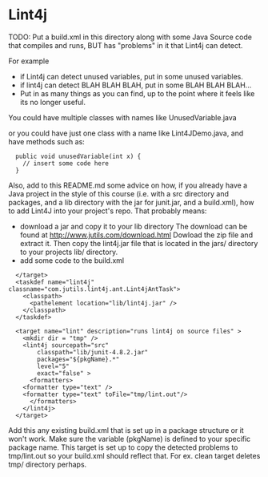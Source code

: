 # Lint4j

TODO: Put a build.xml in this directory along with some Java Source code that compiles and runs, BUT has "problems" in it
that Lint4j can detect.

For example

* if Lint4j can detect unused variables, put in some unused variables.
* if lint4j can detect BLAH BLAH BLAH, put in some BLAH BLAH BLAH...
* Put in as many things as you can find, up to the point where it feels like its no longer useful.

You could have multiple classes with names like UnusedVariable.java

or you could have just one class with a name like Lint4JDemo.java, and have methods such as:

```
  public void unusedVariable(int x) {
    // insert some code here
  }
```

Also, add to this README.md some advice on how, if you already have a Java project in the style of this course (i.e. with a src directory
and packages, and a lib directory with the jar for junit.jar, and a build.xml), how to add Lint4J into
your project's repo.  That probably means:

* download a jar and copy it to your lib directory
The download can be found at http://www.jutils.com/download.html
Dowload the zip file and extract it. Then copy the lint4j.jar file that is located in the jars/ directory to your projects lib/ directory.
* add some code to the build.xml
```
  </target> 
  <taskdef name="lint4j" classname="com.jutils.lint4j.ant.Lint4jAntTask">
    <classpath>
      <pathelement location="lib/lint4j.jar" />
    </classpath>
  </taskdef>

  <target name="lint" description="runs lint4j on source files" >
    <mkdir dir = "tmp" />
    <lint4j sourcepath="src"
	    classpath="lib/junit-4.8.2.jar"
	    packages="${pkgName}.*"
	    level="5"
	    exact="false" >
      <formatters>
	<formatter type="text" />
	<formatter type="text" toFile="tmp/lint.out"/>
      </formatters> 
    </lint4j>
  </target>
```
Add this any existing build.xml that is set up in a package structure or it won't work. Make sure the variable (pkgName) is defined to your specific package name. This target is set up to copy the detected problems to tmp/lint.out so your build.xml should reflect that. For ex. clean target deletes tmp/ directory perhaps.
